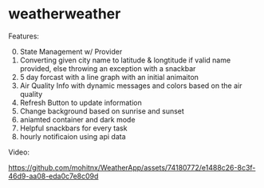 # weatherweather

Features:



0. State Management w/ Provider
1. Converting given city name to latitude & longtitude if valid name provided, else throwing an exception with a snackbar
2. 5 day forcast with a line graph with an initial animaiton
3. Air Quality Info with dynamic messages and colors based on the air quality
4. Refresh Button to update information 
5. Change background based on sunrise and sunset 
6. aniamted container and dark mode
7. Helpful snackbars for every task
8. hourly notificaion using api data







Video:

https://github.com/mohitnx/WeatherApp/assets/74180772/e1488c26-8c3f-46d9-aa08-eda0c7e8c09d

